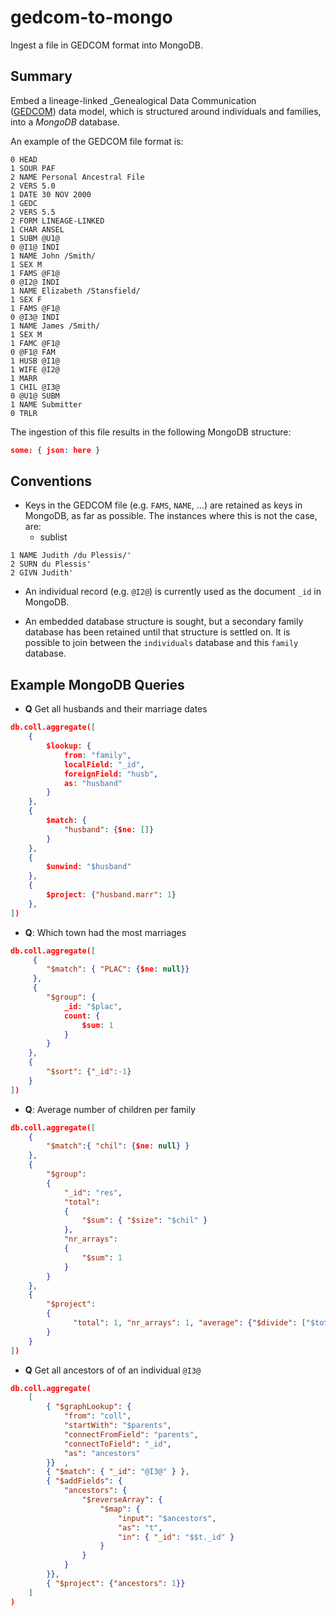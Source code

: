 # gedcom-to-mongo

Ingest a file in GEDCOM format into MongoDB.


## Summary
Embed a lineage-linked _Genealogical Data Communication  
([GEDCOM](https://en.wikipedia.org/wiki/GEDCOM))
data model, which is structured around individuals and families, 
into a _MongoDB_ database.
 
 
An example of the GEDCOM file format is:
 
```
0 HEAD
1 SOUR PAF
2 NAME Personal Ancestral File
2 VERS 5.0
1 DATE 30 NOV 2000
1 GEDC
2 VERS 5.5
2 FORM LINEAGE-LINKED
1 CHAR ANSEL
1 SUBM @U1@
0 @I1@ INDI
1 NAME John /Smith/
1 SEX M
1 FAMS @F1@
0 @I2@ INDI
1 NAME Elizabeth /Stansfield/
1 SEX F
1 FAMS @F1@
0 @I3@ INDI
1 NAME James /Smith/
1 SEX M
1 FAMC @F1@
0 @F1@ FAM
1 HUSB @I1@
1 WIFE @I2@
1 MARR
1 CHIL @I3@
0 @U1@ SUBM
1 NAME Submitter
0 TRLR
```

The ingestion of this file results in the following MongoDB structure:

```json
some: { json: here }
```

## Conventions
 * Keys in the GEDCOM file (e.g. `FAMS`, `NAME`, ...) are retained as keys in MongoDB,
as far as possible. The instances where this is not the case, are:
    -  sublist  
  ```
  1 NAME Judith /du Plessis/'
  2 SURN du Plessis'
  2 GIVN Judith' 
  ```

 * An individual record (e.g. `@I2@`) is currently used as the document 
 `_id` in MongoDB.
 
 * An embedded database structure is sought, but a secondary family
   database has been retained until that structure is settled on. 
   It is possible to join between the `individuals` database and this
   `family` database.


## Example MongoDB Queries


* **Q** Get all husbands and their marriage dates
```json
db.coll.aggregate([
    {
        $lookup: {
            from: "family",
            localField: "_id",
            foreignField: "husb",
            as: "husband"
        }
    },
    {
        $match: {
            "husband": {$ne: []}
        }
    },
    {
        $unwind: "$husband"
    },
    {
        $project: {"husband.marr": 1}
    }, 
])
```

* **Q**: Which town had the most marriages
```json
db.coll.aggregate([
     {
        "$match": { "PLAC": {$ne: null}}
     },
     {  
        "$group": {
            _id: "$plac",
            count: {
                $sum: 1
            }
        }
    },
    {
        "$sort": {"_id":-1}
    }
])

```

* **Q**: Average number of children per family

```json
db.coll.aggregate([
    {
        "$match":{ "chil": {$ne: null} }
    },
    {
        "$group":
        {
            "_id": "res",
            "total":
            {
                "$sum": { "$size": "$chil" }
            },
            "nr_arrays":
            {
                "$sum": 1
            }
        }
    },
    {
        "$project":
        {
              "total": 1, "nr_arrays": 1, "average": {"$divide": ["$total", "$nr_arrays"]}
        }
    }
])

```

* **Q** Get all ancestors of of an individual `@I3@`
```json
db.coll.aggregate(
    [ 
        { "$graphLookup": { 
            "from": "coll", 
            "startWith": "$parents", 
            "connectFromField": "parents", 
            "connectToField": "_id", 
            "as": "ancestors"
        }}  , 
        { "$match": { "_id": "@I3@" } }, 
        { "$addFields": { 
            "ancestors": { 
                "$reverseArray": { 
                    "$map": { 
                        "input": "$ancestors", 
                        "as": "t", 
                        "in": { "_id": "$$t._id" }
                    } 
                } 
            }
        }},
        { "$project": {"ancestors": 1}}
    ]
)
```
